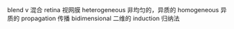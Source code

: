 blend v 混合
retina 视网膜
heterogeneous 非均匀的，异质的
homogeneous  异质的
propagation 传播
bidimensional 二维的
induction 归纳法